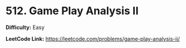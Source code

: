 # 512. Game Play Analysis II

**Difficulty:** Easy

**LeetCode Link:** https://leetcode.com/problems/game-play-analysis-ii/

